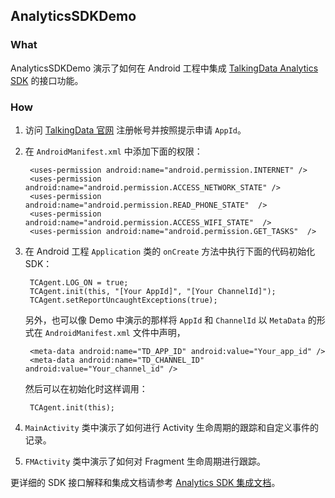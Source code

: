## AnalyticsSDKDemo


### What

AnalyticsSDKDemo 演示了如何在 Android 工程中集成 [TalkingData Analytics SDK](https://www.talkingdata.com/app/document_web/index.jsp?statistics) 的接口功能。

### How

1. 访问 [TalkingData 官网](https://www.talkingdata.com/) 注册帐号并按照提示申请 `AppId`。
2. 在 `AndroidManifest.xml` 中添加下面的权限：

		<uses-permission android:name="android.permission.INTERNET" />
      	<uses-permission android:name="android.permission.ACCESS_NETWORK_STATE" />
      	<uses-permission android:name="android.permission.READ_PHONE_STATE"  />
      	<uses-permission android:name="android.permission.ACCESS_WIFI_STATE"  />
      	<uses-permission android:name="android.permission.GET_TASKS"  />

3. 在 Android 工程 `Application` 类的 `onCreate` 方法中执行下面的代码初始化 SDK：
		
		TCAgent.LOG_ON = true;
	    TCAgent.init(this, "[Your AppId]", "[Your ChannelId]");
	    TCAgent.setReportUncaughtExceptions(true);

    另外，也可以像 Demo 中演示的那样将 `AppId` 和 `ChannelId` 以 `MetaData` 的形式在 `AndroidManifest.xml` 文件中声明，

		<meta-data android:name="TD_APP_ID" android:value="Your_app_id" />
        <meta-data android:name="TD_CHANNEL_ID" android:value="Your_channel_id" />

	然后可以在初始化时这样调用：
		
		TCAgent.init(this);

4. `MainActivity` 类中演示了如何进行 Activity 生命周期的跟踪和自定义事件的记录。
5. `FMActivity` 类中演示了如何对 Fragment 生命周期进行跟踪。

更详细的 SDK 接口解释和集成文档请参考 [Analytics SDK 集成文档](https://www.talkingdata.com/app/document_web/index.jsp?statistics)。
